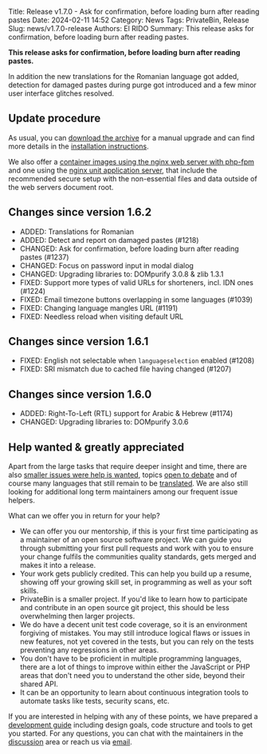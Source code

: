 Title: Release v1.7.0 - Ask for confirmation, before loading burn after reading pastes
Date: 2024-02-11 14:52
Category: News
Tags: PrivateBin, Release
Slug: news/v1.7.0-release
Authors: El RIDO
Summary: This release asks for confirmation, before loading burn after reading pastes.

**This release asks for confirmation, before loading burn after reading pastes.**

In addition the new translations for the Romanian language got added, detection for damaged pastes during purge got introduced and a few minor user interface glitches resolved.

## Update procedure

As usual, you can [download the archive](https://github.com/PrivateBin/PrivateBin/releases/latest) for a manual upgrade and can find more details in the [installation instructions](https://github.com/PrivateBin/PrivateBin/blob/master/doc/Installation.md#installation).

We also offer a [container images using the nginx web server with php-fpm](https://hub.docker.com/r/privatebin/nginx-fpm-alpine/) and one using the [nginx unit application server](https://hub.docker.com/r/privatebin/unit-alpine/), that include the recommended secure setup with the non-essential files and data outside of the web servers document root.

## Changes since version 1.6.2

* ADDED: Translations for Romanian
* ADDED: Detect and report on damaged pastes (#1218)
* CHANGED: Ask for confirmation, before loading burn after reading pastes (#1237)
* CHANGED: Focus on password input in modal dialog
* CHANGED: Upgrading libraries to: DOMpurify 3.0.8 & zlib 1.3.1
* FIXED: Support more types of valid URLs for shorteners, incl. IDN ones (#1224)
* FIXED: Email timezone buttons overlapping in some languages (#1039)
* FIXED: Changing language mangles URL (#1191)
* FIXED: Needless reload when visiting default URL

## Changes since version 1.6.1

* FIXED: English not selectable when `languageselection` enabled (#1208)
* FIXED: SRI mismatch due to cached file having changed (#1207)

## Changes since version 1.6.0

* ADDED: Right-To-Left (RTL) support for Arabic & Hebrew (#1174)
* CHANGED: Upgrading libraries to: DOMpurify 3.0.6

## Help wanted & greatly appreciated

Apart from the large tasks that require deeper insight and time, there are also [smaller issues were help is wanted](https://github.com/PrivateBin/PrivateBin/issues?q=is%3Aopen+is%3Aissue+label%3A%22help+wanted%22), topics [open to debate](https://github.com/PrivateBin/PrivateBin/issues?utf8=%E2%9C%93&q=is%3Aopen+is%3Aissue+label%3A%22discuss+me%22+) and of course many languages that still remain to be [translated](https://github.com/PrivateBin/PrivateBin/wiki/Translation). We are also still looking for additional long term maintainers among our frequent issue helpers.

What can we offer you in return for your help?

* We can offer you our mentorship, if this is your first time participating as a maintainer of an open source software project. We can guide you through submitting your first pull requests and work with you to ensure your change fulfils the communities quality standards, gets merged and makes it into a release.
* Your work gets publicly credited. This can help you build up a resume, showing off your growing skill set, in programming as well as your soft skills.
* PrivateBin is a smaller project. If you'd like to learn how to participate and contribute in an open source git project, this should be less overwhelming then larger projects.
* We do have a decent unit test code coverage, so it is an environment forgiving of mistakes. You may still introduce logical flaws or issues in new features, not yet covered in the tests, but you can rely on the tests preventing any regressions in other areas.
* You don't have to be proficient in multiple programming languages, there are a lot of things to improve within either the JavaScript or PHP areas that don't need you to understand the other side, beyond their shared API.
* It can be an opportunity to learn about continuous integration tools to automate tasks like tests, security scans, etc.

If you are interested in helping with any of these points, we have prepared a [development guide](https://github.com/PrivateBin/PrivateBin/wiki/Development) including design goals, code structure and tools to get you started. For any questions, you can chat with the maintainers in the [discussion](https://github.com/PrivateBin/PrivateBin/discussions) area or reach us via [email](mailto:support@privatebin.org).
